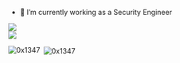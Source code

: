 <!-- 
**0x1347/0x1347** is a ✨ _special_ ✨ repository because its `README.md` (this file) appears on your GitHub profile.

Here are some ideas to get you started:
 -->
- 🔭 I’m currently working as a Security Engineer
<!-- - 🌱 I’m currently learning ...
- 👯 I’m looking to collaborate on ...
- 🤔 I’m looking for help with ...
- 💬 Ask me about ...
- 📫 How to reach me: ...
- 😄 Pronouns: ...
- ⚡ Fun fact: ...    0x1347 -->



<!-- <a href="https://twitter.com/0x1347">
  <img align="center" src="https://github-readme-stats.vercel.app/api?username=0x1347&show_icons=true&line_height=33&count_private=true&theme=dark" alt="0x1347's GitHub Stats" />
</a> -->

<!-- <a href="https://twitter.com/0x1347">
  <img align="center" src="https://github-readme-stats.vercel.app/api/top-langs/?username=0x1347&langs_count=4&line_height=35&theme=dark" />
</a>
 -->
<a href="https://twitter.com/0x1347">
  <img src="https://github-readme-streak-stats.herokuapp.com?user=0x1347&theme=dark&hide_border=true&date_format=M%20j%5B%2C%20Y%5D" />
</a>
<br/>
<a href="https://twitter.com/0x1347">
  <img src="https://img.shields.io/twitter/follow/0x1347?style=for-the-badge&logo=twitter&&labelColor=1f1f1f&color=5fffaf" />
</a>
<p><img align="left" src="https://github-readme-stats.vercel.app/api/top-langs?username=0x1347&show_icons=true&locale=en&layout=compact" alt="0x1347" /></p>

<p>&nbsp;<img align="center" src="https://github-readme-stats.vercel.app/api?username=0x1347&show_icons=true&locale=en" alt="0x1347" /></p>
